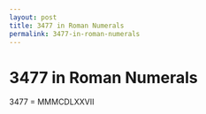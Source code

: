 ```yaml
---
layout: post
title: 3477 in Roman Numerals
permalink: 3477-in-roman-numerals
---
```


# 3477 in Roman Numerals

3477 = MMMCDLXXVII
